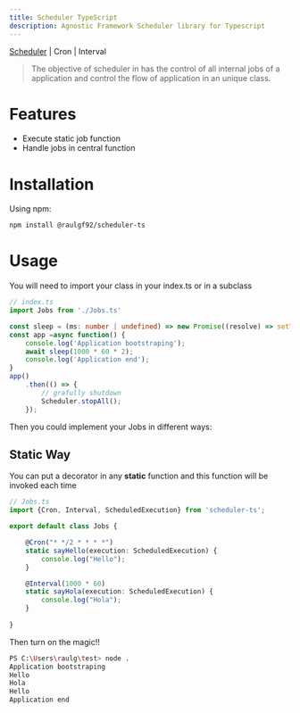 ```yaml
---
title: Scheduler TypeScript
description: Agnostic Framework Scheduler library for Typescript
---
```

[Scheduler](scheduler/index.md) | Cron | Interval
&nbsp;
&nbsp;
> The objective of scheduler in has the control of all internal jobs of a application and control the flow of application in an unique class.

# Features
- Execute static job function
- Handle jobs in central function

# Installation

Using npm:

```bash
npm install @raulgf92/scheduler-ts
```

# Usage
You will need to import your class in your index.ts or in a subclass

```Typescript
// index.ts
import Jobs from './Jobs.ts'

const sleep = (ms: number | undefined) => new Promise((resolve) => setTimeout(resolve, ms));
const app =async function() {
    console.log('Application bootstraping');
    await sleep(1000 * 60 * 2);
    console.log('Application end');
}
app()
    .then(() => {
        // grafully shutdown
        Scheduler.stopAll();
    });
```
Then you could implement your Jobs in different ways:

## Static Way

You can put a decorator in any **static** function and this function will be invoked each time

```Typescript
// Jobs.ts
import {Cron, Interval, ScheduledExecution} from 'scheduler-ts';

export default class Jobs {

    @Cron("* */2 * * * *")
    static sayHello(execution: ScheduledExecution) {
        console.log("Hello");
    }

    @Interval(1000 * 60)
    static sayHola(execution: ScheduledExecution) {
        console.log("Hola");
    }
    
}
```

Then turn on the magic!!

```bash
PS C:\Users\raulg\test> node .  
Application bootstraping
Hello
Hola
Hello
Application end
```
